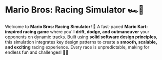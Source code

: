 # **Mario Bros: Racing Simulator** 🏎️💨  

Welcome to **Mario Bros: Racing Simulator!** 🚀 A fast-paced **Mario Kart-inspired racing game** where you'll **drift, dodge, and outmaneuver** your opponents on dynamic tracks. Built using **solid software design principles**, this simulation integrates key design patterns to create a **smooth, scalable, and exciting** racing experience. Every race is unpredictable, making for endless fun and challenges! 🏁🔥  
